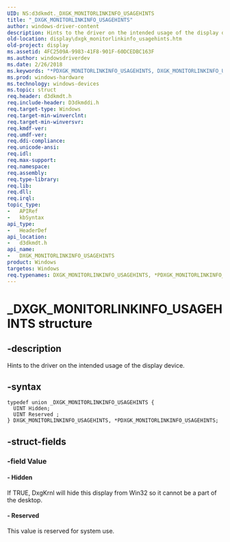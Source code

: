 ```yaml
---
UID: NS:d3dkmdt._DXGK_MONITORLINKINFO_USAGEHINTS
title: "_DXGK_MONITORLINKINFO_USAGEHINTS"
author: windows-driver-content
description: Hints to the driver on the intended usage of the display device.
old-location: display\dxgk_monitorlinkinfo_usagehints.htm
old-project: display
ms.assetid: 4FC2509A-9983-41F8-901F-60DCEDBC163F
ms.author: windowsdriverdev
ms.date: 2/26/2018
ms.keywords: "*PDXGK_MONITORLINKINFO_USAGEHINTS, DXGK_MONITORLINKINFO_USAGEHINTS, DXGK_MONITORLINKINFO_USAGEHINTS union [Display Devices], PDXGK_MONITORLINKINFO_USAGEHINTS, PDXGK_MONITORLINKINFO_USAGEHINTS union pointer [Display Devices], _DXGK_MONITORLINKINFO_USAGEHINTS, d3dkmdt/DXGK_MONITORLINKINFO_USAGEHINTS, d3dkmdt/PDXGK_MONITORLINKINFO_USAGEHINTS, display.dxgk_monitorlinkinfo_usagehints"
ms.prod: windows-hardware
ms.technology: windows-devices
ms.topic: struct
req.header: d3dkmdt.h
req.include-header: D3dkmddi.h
req.target-type: Windows
req.target-min-winverclnt: 
req.target-min-winversvr: 
req.kmdf-ver: 
req.umdf-ver: 
req.ddi-compliance: 
req.unicode-ansi: 
req.idl: 
req.max-support: 
req.namespace: 
req.assembly: 
req.type-library: 
req.lib: 
req.dll: 
req.irql: 
topic_type:
-	APIRef
-	kbSyntax
api_type:
-	HeaderDef
api_location:
-	d3dkmdt.h
api_name:
-	DXGK_MONITORLINKINFO_USAGEHINTS
product: Windows
targetos: Windows
req.typenames: DXGK_MONITORLINKINFO_USAGEHINTS, *PDXGK_MONITORLINKINFO_USAGEHINTS
---
```


# _DXGK_MONITORLINKINFO_USAGEHINTS structure


## -description


Hints to the driver on the intended usage of the display device.


## -syntax


````
typedef union _DXGK_MONITORLINKINFO_USAGEHINTS {
  UINT Hidden;
  UINT Reserved ;
} DXGK_MONITORLINKINFO_USAGEHINTS, *PDXGK_MONITORLINKINFO_USAGEHINTS;
````


## -struct-fields




### -field Value

 




#### - Hidden

If TRUE, DxgKrnl will hide this display from Win32 so it cannot be a part of the desktop.


#### - Reserved

This value is reserved for system use.

